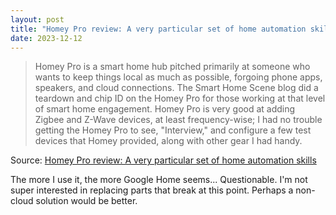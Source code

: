 ```yaml
---
layout: post
title: "Homey Pro review: A very particular set of home automation skills"
date: 2023-12-12
---
```


> Homey Pro is a smart home hub pitched primarily at someone who wants to
keep things local as much as possible, forgoing phone apps, speakers, and
cloud connections. The Smart Home Scene blog did a teardown and chip ID on
the Homey Pro for those working at that level of smart home engagement.
Homey Pro is very good at adding Zigbee and Z-Wave devices, at least
frequency-wise; I had no trouble getting the Homey Pro to see, "Interview,"
and configure a few test devices that Homey provided, along with other gear
I had handy.

Source: [Homey Pro review: A very particular set of home automation skills](
https://arstechnica.com/?p=1988289)

The more I use it, the more Google Home seems... Questionable. I'm not
super interested in replacing parts that break at this point. Perhaps a
non-cloud solution would be better.


